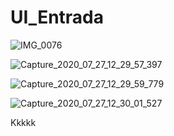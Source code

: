 # UI_Entrada

![IMG_0076](https://user-images.githubusercontent.com/60757768/88675832-c1fbed80-d0c1-11ea-9e0a-521feec1d440.gif)

![Capture_2020_07_27_12_29_57_397](https://user-images.githubusercontent.com/60757768/88808118-da830b00-d188-11ea-8f73-bbf188ff4fa2.png)

![Capture_2020_07_27_12_29_59_779](https://user-images.githubusercontent.com/60757768/88808304-17e79880-d189-11ea-88d4-a6ae07b9f56f.png)

![Capture_2020_07_27_12_30_01_527](https://user-images.githubusercontent.com/60757768/88808327-1f0ea680-d189-11ea-8c07-0e526752e9af.png)


Kkkkk
